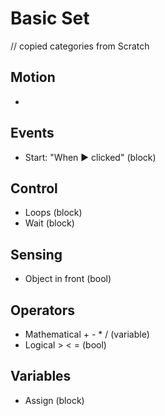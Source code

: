 # Basic Set
// copied categories from Scratch

## Motion
- 

## Events
- Start: "When ▶️ clicked" (block)

## Control
- Loops (block)
- Wait (block)

## Sensing
- Object in front (bool)

## Operators
- Mathematical + - * / (variable)
- Logical > < = (bool)

## Variables
- Assign (block)
